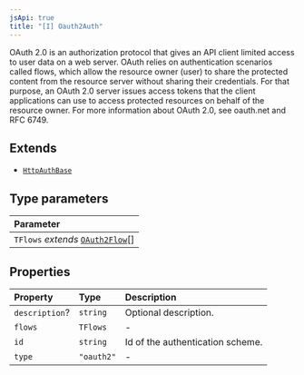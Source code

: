 ```yaml
---
jsApi: true
title: "[I] Oauth2Auth"
---
```


OAuth 2.0 is an authorization protocol that gives an API client limited access to user data on a web server.
OAuth relies on authentication scenarios called flows, which allow the resource owner (user) to share the protected content from the resource server without sharing their credentials.
For that purpose, an OAuth 2.0 server issues access tokens that the client applications can use to access protected resources on behalf of the resource owner.
For more information about OAuth 2.0, see oauth.net and RFC 6749.

## Extends

- [`HttpAuthBase`](Interface.HttpAuthBase.md)

## Type parameters

| Parameter                                               |
| :------------------------------------------------------ |
| `TFlows` _extends_ [`OAuth2Flow`](Type.OAuth2Flow.md)[] |

## Properties

| Property       | Type       | Description                      |
| :------------- | :--------- | :------------------------------- |
| `description`? | `string`   | Optional description.            |
| `flows`        | `TFlows`   | -                                |
| `id`           | `string`   | Id of the authentication scheme. |
| `type`         | `"oauth2"` | -                                |
